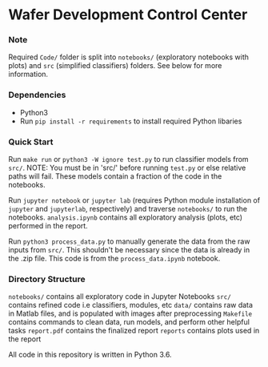 # Wafer Development Control Center

### Note
Required `Code/` folder is split into `notebooks/` (exploratory notebooks with plots) and `src` (simplified classifiers) folders. See below for more information.

### Dependencies
- Python3
- Run `pip install -r requirements` to install required Python libaries

### Quick Start
Run `make run` or `python3 -W ignore test.py` to run classifier models from `src/`. NOTE: You must be in 'src/' before running `test.py` or else relative paths will fail. These models contain a fraction of the code in the notebooks.

Run `jupyter notebook` or `jupyter lab` (requires Python module installation of `jupyter` and `jupyterlab`, respectively) and traverse `notebooks/` to run the notebooks. `analysis.ipynb` contains all exploratory analysis (plots, etc) performed in the report.

Run `python3 process_data.py` to manually generate the data from the raw inputs from `src/`. This shouldn't be necessary since the data is already in the .zip file. This code is from the `process_data.ipynb` notebook.

### Directory Structure
`notebooks/` contains all exploratory code in Jupyter Notebooks
`src/` contains refined code i.e classifiers, modules, etc
`data/` contains raw data in Matlab files, and is populated with images after preprocessing
`Makefile` contains commands to clean data, run models, and perform other helpful tasks
`report.pdf` contains the finalized report
`reports` contains plots used in the report

All code in this repository is written in Python 3.6.
